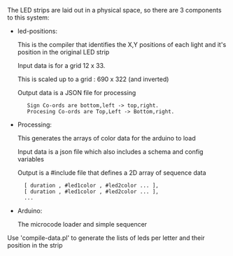

The LED strips are laid out in a physical space, so there are 3 components to this system:

- led-positions:

  This is the compiler that identifies the X,Y positions of each
  light and it's position in the original LED strip

  Input data is for a grid 12 x 33.

  This is scaled up to a grid : 690 x 322 (and inverted)

  Output data is a JSON file for processing

         Sign Co-ords are bottom,left -> top,right.
         Procesing Co-ords are Top,Left -> Bottom,right.

- Processing:

  This generates the arrays of color data for the arduino to load

  Input data is a json file which also includes a schema and config variables
  
  Output is a #include file that defines a 2D array of sequence data

        [ duration , #led1color , #led2color ... ],
        [ duration , #led1color , #led2color ... ],
        ...

- Arduino:

  The microcode loader and simple sequencer

Use 'compile-data.pl' to generate the lists of leds per letter and their
position in the strip
